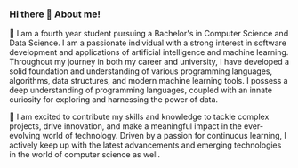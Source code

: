 ### Hi there 👋 About me!

🔭 I am a fourth year student pursuing a Bachelor's in Computer Science and Data Science. I am a passionate individual with a strong interest in software development and applications of artificial intelligence and machine learning. Throughout my journey in both my career and university, I have developed a solid foundation and understanding of various programming languages, algorithms, data structures, and modern machine learning tools. I possess a deep understanding of programming languages, coupled with an innate curiosity for exploring and harnessing the power of data.

👯 I am excited to contribute my skills and knowledge to tackle complex projects, drive innovation, and make a meaningful impact in the ever-evolving world of technology. Driven by a passion for continuous learning, I actively keep up with the latest advancements and emerging technologies in the world of computer science as well.




<!--
**jihoon28874/jihoon28874** is a ✨ _special_ ✨ repository because its `README.md` (this file) appears on your GitHub profile.

Here are some ideas to get you started:

- 🔭 I’m currently working on ...
- 🔭 I’m currently learning ...
- 👯 I’m looking to collaborate on ...
- 🤔 I’m looking for help with ...
- 💬 Ask me about ...
- 📫 How to reach me: ...
- 😄 Pronouns: ...
- ⚡ Fun fact: ...
-->
